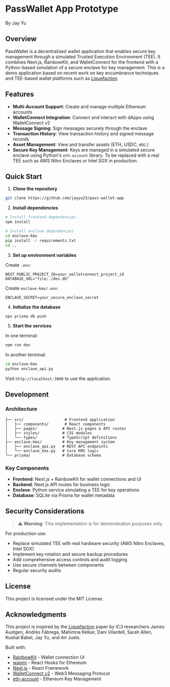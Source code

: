 # PassWallet App Prototype

By Jay Yu


## Overview
PassWallet is a decentralized wallet application that enables secure key management through a simulated Trusted Execution Environment (TEE). It combines Next.js, RainbowKit, and WalletConnect for the frontend with a Python-based simulation of a secure enclave for key management. This is a demo application based on recent work on key encumbrance techniques and TEE-based wallet platforms such as [Liquefaction](https://github.com/key-encumbrance/liquefaction).

## Features

- **Multi-Account Support**: Create and manage multiple Ethereum accounts
- **WalletConnect Integration**: Connect and interact with dApps using WalletConnect v2
- **Message Signing**: Sign messages securely through the enclave
- **Transaction History**: View transaction history and signed message records
- **Asset Management**: View and transfer assets (ETH, USDC, etc.)
- **Secure Key Management**: Keys are managed in a simulated secure enclave using Python's `eth-account` library. To be replaced with a real TEE such as AWS Nitro Enclaves or Intel SGX in production.

## Quick Start

1. **Clone the repository**
```bash
git clone https://github.com/jayyu23/pass-wallet-app
```

2. **Install dependencies**
```bash
# Install frontend dependencies
npm install

# Install enclave dependencies
cd enclave-kms
pip install -r requirements.txt
cd ..
```

3. **Set up environment variables**

Create `.env`:
```
NEXT_PUBLIC_PROJECT_ID=your_walletconnect_project_id
DATABASE_URL="file:./dev.db"
```

Create `enclave-kms/.env`:
```
ENCLAVE_SECRET=your_secure_enclave_secret
```

4. **Initialize the database**
```bash
npx prisma db push
```

5. **Start the services**

In one terminal:
```bash
npm run dev
```

In another terminal:
```bash
cd enclave-kms
python enclave_api.py
```

Visit `http://localhost:3000` to use the application.

## Development

### Architecture

```
├── src/                  # Frontend application
│   ├── components/       # React components
│   ├── pages/           # Next.js pages & API routes
│   ├── styles/          # CSS modules
│   └── types/           # TypeScript definitions
├── enclave-kms/         # Key management system
│   ├── enclave_api.py   # REST API endpoints
│   └── enclave_kms.py   # Core KMS logic
└── prisma/              # Database schema
```

### Key Components

- **Frontend**: Next.js + RainbowKit for wallet connections and UI
- **Backend**: Next.js API routes for business logic
- **Enclave**: Python service simulating a TEE for key operations
- **Database**: SQLite via Prisma for wallet metadata


## Security Considerations

> ⚠️ **Warning**: This implementation is for demonstration purposes only.

For production use:

- Replace simulated TEE with real hardware security (AWS Nitro Enclaves, Intel SGX)
- Implement key rotation and secure backup procedures
- Add comprehensive access controls and audit logging
- Use secure channels between components
- Regular security audits

## License

This project is licensed under the MIT License.

## Acknowledgments

This project is inspired by the [Liquefaction](https://github.com/key-encumbrance/liquefaction) paper by IC3 researchers James Austgen, Andrés Fábrega, Mahimna Kelkar, Dani Vilardell, Sarah Allen, Kushal Babel, Jay Yu, and Ari Juels.

Built with:
- [RainbowKit](https://rainbowkit.com) - Wallet connection UI
- [wagmi](https://wagmi.sh) - React Hooks for Ethereum
- [Next.js](https://nextjs.org) - React Framework
- [WalletConnect v2](https://walletconnect.com) - Web3 Messaging Protocol
- [eth-account](https://github.com/ethereum/eth-account) - Ethereum Key Management
